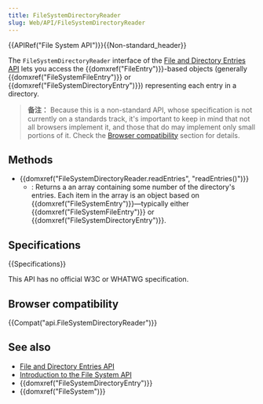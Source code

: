 ```yaml
---
title: FileSystemDirectoryReader
slug: Web/API/FileSystemDirectoryReader
---
```

{{APIRef("File System API")}}{{Non-standard_header}}

The `FileSystemDirectoryReader` interface of the [File and Directory Entries API](/zh-CN/docs/Web/API/File_and_Directory_Entries_API) lets you access the {{domxref("FileEntry")}}-based objects (generally {{domxref("FileSystemFileEntry")}} or {{domxref("FileSystemDirectoryEntry")}}) representing each entry in a directory.

> **备注：** Because this is a non-standard API, whose specification is not currently on a standards track, it's important to keep in mind that not all browsers implement it, and those that do may implement only small portions of it. Check the [Browser compatibility](#browser_compatibility) section for details.

## Methods

- {{domxref("FileSystemDirectoryReader.readEntries", "readEntries()")}}
  - : Returns a an array containing some number of the directory's entries. Each item in the array is an object based on {{domxref("FileSystemEntry")}}—typically either {{domxref("FileSystemFileEntry")}} or {{domxref("FileSystemDirectoryEntry")}}.

## Specifications

{{Specifications}}

This API has no official W3C or WHATWG specification.

## Browser compatibility

{{Compat("api.FileSystemDirectoryReader")}}

## See also

- [File and Directory Entries API](/zh-CN/docs/Web/API/File_and_Directory_Entries_API)
- [Introduction to the File System API](/zh-CN/docs/Web/API/File_and_Directory_Entries_API/Introduction)
- {{domxref("FileSystemDirectoryEntry")}}
- {{domxref("FileSystem")}}

